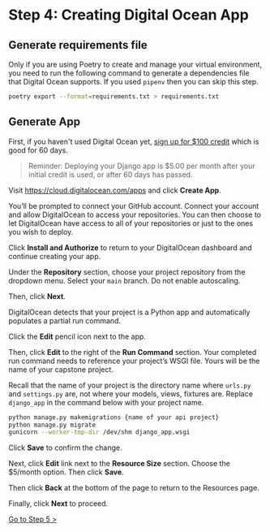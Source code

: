 # Step 4: Creating Digital Ocean App

## Generate requirements file

Only if you are using Poetry to create and manage your virtual environment, you need to run the following command to generate a dependencies file that Digital Ocean supports. If you used `pipenv` then you can skip this step.

```bash
poetry export --format=requirements.txt > requirements.txt
```

## Generate App

First, if you haven't used Digital Ocean yet, [sign up for $100 credit](https://m.do.co/c/47e5e578d1cd) which is good for 60 days.

> Reminder: Deploying your Django app is $5.00 per month after your initial credit is used, or after 60 days has passed.

Visit https://cloud.digitalocean.com/apps and click **Create App**.

You’ll be prompted to connect your GitHub account. Connect your account and allow DigitalOcean to access your repositories. You can then choose to let DigitalOcean have access to all of your repositories or just to the ones you wish to deploy.

Click **Install and Authorize** to return to your DigitalOcean dashboard and continue creating your app.

Under the **Repository** section, choose your project repository from the dropdown menu. Select your `main` branch. Do not enable autoscaling.

Then, click **Next**.

DigitalOcean detects that your project is a Python app and automatically populates a partial run command.

Click the **Edit** pencil icon next to the app.

Then, click **Edit** to the right of the **Run Command** section. Your completed run command needs to reference your project’s WSGI file. Yours will be the name of your capstone project.

Recall that the name of your project is the directory name where `urls.py` and `settings.py` are, not where your models, views, fixtures are. Replace `django_app` in the command below with your project name.

```sh
python manage.py makemigrations {name of your api project}
python manage.py migrate
gunicorn --worker-tmp-dir /dev/shm django_app.wsgi
```

Click **Save** to confirm the change.

Next, click **Edit** link next to the **Resource Size** section. Choose the $5/month option. Then click **Save**.

Then click **Back** at the bottom of the page to return to the Resources page.

Finally, click **Next** to proceed.

[Go to Step 5 >](./DEPLOY_DJANGO_05.md)

